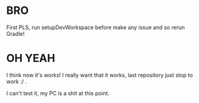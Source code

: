 # BRO
First PLS, run setupDevWorkspace before make any issue
and so rerun Gradle!

# OH YEAH
I think now it's works! I really want that it works, last repository just stop to work :/ .

I can't test it, my PC is a shit at this point.
